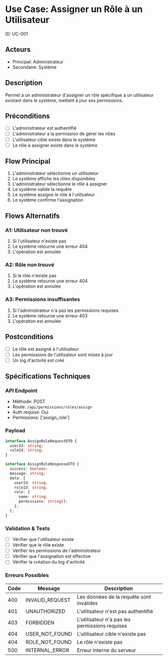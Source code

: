 # Use Case: Assigner un Rôle à un Utilisateur
ID: UC-001

## Acteurs
- Principal: Administrateur
- Secondaire: Système

## Description
Permet à un administrateur d'assigner un rôle spécifique à un utilisateur existant dans le système, mettant à jour ses permissions.

## Préconditions
- [ ] L'administrateur est authentifié
- [ ] L'administrateur a la permission de gérer les rôles
- [ ] L'utilisateur cible existe dans le système
- [ ] Le rôle à assigner existe dans le système

## Flow Principal
1. L'administrateur sélectionne un utilisateur
2. Le système affiche les rôles disponibles
3. L'administrateur sélectionne le rôle à assigner
4. Le système valide la requête
5. Le système assigne le rôle à l'utilisateur
6. Le système confirme l'assignation

## Flows Alternatifs
### A1: Utilisateur non trouvé
1. Si l'utilisateur n'existe pas
2. Le système retourne une erreur 404
3. L'opération est annulée

### A2: Rôle non trouvé
1. Si le rôle n'existe pas
2. Le système retourne une erreur 404
3. L'opération est annulée

### A3: Permissions insuffisantes
1. Si l'administrateur n'a pas les permissions requises
2. Le système retourne une erreur 403
3. L'opération est annulée

## Postconditions
- [ ] Le rôle est assigné à l'utilisateur
- [ ] Les permissions de l'utilisateur sont mises à jour
- [ ] Un log d'activité est créé

## Spécifications Techniques
### API Endpoint
- Méthode: POST
- Route: `/api/permissions/roles/assign`
- Auth requise: Oui
- Permissions: ['assign_role']

### Payload
```typescript
interface AssignRoleRequestDTO {
  userId: string;
  roleId: string;
}

interface AssignRoleResponseDTO {
  success: boolean;
  message: string;
  data: {
    userId: string;
    roleId: string;
    role: {
      name: string;
      permissions: string[];
    };
  };
}
```

### Validation & Tests
- [ ] Vérifier que l'utilisateur existe
- [ ] Vérifier que le rôle existe
- [ ] Vérifier les permissions de l'administrateur
- [ ] Vérifier que l'assignation est effective
- [ ] Vérifier la création du log d'activité

### Erreurs Possibles
| Code | Message | Description |
|------|---------|-------------|
| 400 | INVALID_REQUEST | Les données de la requête sont invalides |
| 401 | UNAUTHORIZED | L'utilisateur n'est pas authentifié |
| 403 | FORBIDDEN | L'utilisateur n'a pas les permissions requises |
| 404 | USER_NOT_FOUND | L'utilisateur cible n'existe pas |
| 404 | ROLE_NOT_FOUND | Le rôle n'existe pas |
| 500 | INTERNAL_ERROR | Erreur interne du serveur |

